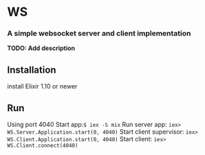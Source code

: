 # WS
### A simple websocket server and client implementation

**TODO: Add description**

## Installation
install Elixir 1.10 or newer

## Run
Using port 4040
Start app:```$ iex -S mix```
Run server app: ```iex> WS.Server.Application.start(0, 4040)```
Start client supervisor: ```iex> WS.Client.Application.start(0, 4040)```
Start client: ```iex> WS.Client.connect(4040)```
